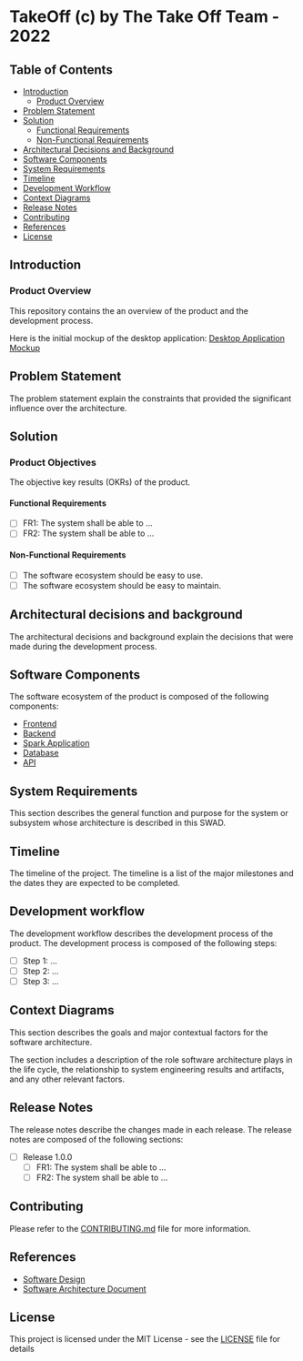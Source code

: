 # TakeOff (c) by The Take Off Team - 2022

## Table of Contents

- [Introduction](#introduction)
  - [Product Overview](#product-overview)
- [Problem Statement](#problem-statement)
- [Solution](#solution)
  - [Functional Requirements](#functional-requirements)
  - [Non-Functional Requirements](#non-functional-requirements)
- [Architectural Decisions and Background](#architectural-decisions-and-background)
- [Software Components](#software-components)
- [System Requirements](#system-requirements)
- [Timeline](#timeline)
- [Development Workflow](#development-workflow)
- [Context Diagrams](#context-diagrams)
- [Release Notes](#release-notes)
- [Contributing](#contributing)
- [References](#references)
- [License](#license)

## Introduction

### Product Overview

This repository contains the an overview of the product and the development process.

Here is the initial mockup of the desktop application: [Desktop Application Mockup](https://shorturl.at/BGX89)

## Problem Statement

The problem statement explain the constraints that provided the significant influence over the architecture.

## Solution

### Product Objectives

The objective key results (OKRs) of the product.

#### Functional Requirements

- [ ] FR1: The system shall be able to ...
- [ ] FR2: The system shall be able to ...

#### Non-Functional Requirements

- [ ] The software ecosystem should be easy to use.
- [ ] The software ecosystem should be easy to maintain.

## Architectural decisions and background

The architectural decisions and background explain the decisions that were made during the development process.

## Software Components

The software ecosystem of the product is composed of the following components:

- [Frontend](https://github.com/BenAyedMehdi/TakeOff-Client)
- [Backend](https://www.github.com/marouane-skandaji/backend)
- [Spark Application](https://github.com/marouenes/odp-take-off)
- [Database](https://www.github.com/marouane-skandaji/database)
- [API](https://findyourwayapi.azurewebsites.net/index.html)

## System Requirements

This section describes the general function and purpose for the system or subsystem whose architecture is described in this SWAD.

## Timeline

The timeline of the project. The timeline is a list of the major milestones and the dates they are expected to be completed.

## Development workflow

The development workflow describes the development process of the product. The development process is composed of the following steps:

- [ ] Step 1: ...
- [ ] Step 2: ...
- [ ] Step 3: ...

## Context Diagrams

This section describes the goals and major contextual factors for the software architecture.

The section includes a description of the role software architecture plays in the life cycle, the relationship to system engineering results and artifacts, and any other relevant factors.

## Release Notes

The release notes describe the changes made in each release. The release notes are composed of the following sections:

- [ ] Release 1.0.0
  - [ ] FR1: The system shall be able to ...
  - [ ] FR2: The system shall be able to ...

## Contributing

Please refer to the [CONTRIBUTING.md](CONTRIBUTING.md) file for more information.

## References

- [Software Design](https://en.wikipedia.org/wiki/Software_architecture_document)
- [Software Architecture Document](docs/pdf/SWAD.pdf)

## License

This project is licensed under the MIT License - see the [LICENSE](LICENSE) file for details
